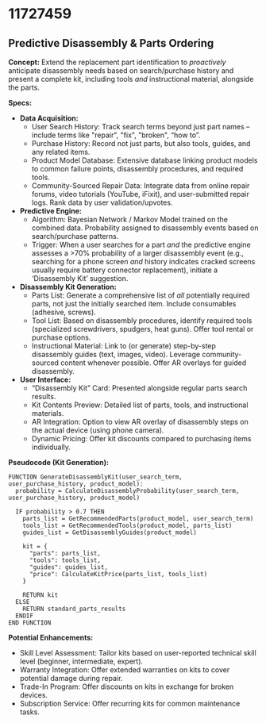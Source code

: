 # 11727459

## Predictive Disassembly & Parts Ordering

**Concept:** Extend the replacement part identification to *proactively* anticipate disassembly needs based on search/purchase history and present a complete kit, including tools *and* instructional material, alongside the parts.

**Specs:**

*   **Data Acquisition:**
    *   User Search History: Track search terms beyond just part names – include terms like "repair", "fix", "broken", “how to”.
    *   Purchase History: Record not just parts, but also tools, guides, and any related items.
    *   Product Model Database: Extensive database linking product models to common failure points, disassembly procedures, and required tools.
    *   Community-Sourced Repair Data: Integrate data from online repair forums, video tutorials (YouTube, iFixit), and user-submitted repair logs.  Rank data by user validation/upvotes.
*   **Predictive Engine:**
    *   Algorithm: Bayesian Network / Markov Model trained on the combined data.  Probability assigned to disassembly events based on search/purchase patterns.
    *   Trigger: When a user searches for a part *and* the predictive engine assesses a >70% probability of a larger disassembly event (e.g., searching for a phone screen *and* history indicates cracked screens usually require battery connector replacement), initiate a ‘Disassembly Kit’ suggestion.
*   **Disassembly Kit Generation:**
    *   Parts List: Generate a comprehensive list of *all* potentially required parts, not just the initially searched item. Include consumables (adhesive, screws).
    *   Tool List: Based on disassembly procedures, identify required tools (specialized screwdrivers, spudgers, heat guns).  Offer tool rental or purchase options.
    *   Instructional Material: Link to (or generate) step-by-step disassembly guides (text, images, video). Leverage community-sourced content whenever possible. Offer AR overlays for guided disassembly.
*   **User Interface:**
    *   “Disassembly Kit” Card: Presented alongside regular parts search results.
    *   Kit Contents Preview: Detailed list of parts, tools, and instructional materials.
    *   AR Integration: Option to view AR overlay of disassembly steps on the actual device (using phone camera).
    *   Dynamic Pricing: Offer kit discounts compared to purchasing items individually.

**Pseudocode (Kit Generation):**

```
FUNCTION GenerateDisassemblyKit(user_search_term, user_purchase_history, product_model):
  probability = CalculateDisassemblyProbability(user_search_term, user_purchase_history, product_model)

  IF probability > 0.7 THEN
    parts_list = GetRecommendedParts(product_model, user_search_term)
    tools_list = GetRecommendedTools(product_model, parts_list)
    guides_list = GetDisassemblyGuides(product_model)

    kit = {
      "parts": parts_list,
      "tools": tools_list,
      "guides": guides_list,
      "price": CalculateKitPrice(parts_list, tools_list)
    }

    RETURN kit
  ELSE
    RETURN standard_parts_results
  ENDIF
END FUNCTION
```

**Potential Enhancements:**

*   Skill Level Assessment: Tailor kits based on user-reported technical skill level (beginner, intermediate, expert).
*   Warranty Integration: Offer extended warranties on kits to cover potential damage during repair.
*   Trade-In Program: Offer discounts on kits in exchange for broken devices.
*   Subscription Service: Offer recurring kits for common maintenance tasks.